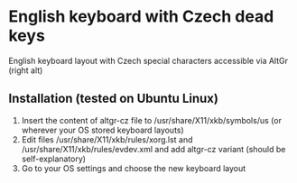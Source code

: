 # English keyboard with Czech dead keys

English keyboard layout with Czech special characters accessible via AltGr (right alt)

## Installation (tested on Ubuntu Linux)

1. Insert the content of altgr-cz file  to /usr/share/X11/xkb/symbols/us (or wherever your OS stored keyboard layouts)
2. Edit files /usr/share/X11/xkb/rules/xorg.lst and /usr/share/X11/xkb/rules/evdev.xml and add altgr-cz variant (should be self-explanatory)
3. Go to your OS settings and choose the new keyboard layout
